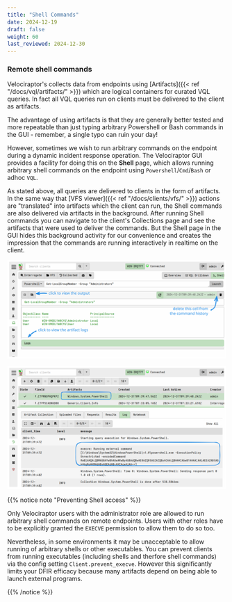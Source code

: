 ```yaml
---
title: "Shell Commands"
date: 2024-12-19
draft: false
weight: 60
last_reviewed: 2024-12-30
---
```


### Remote shell commands

Velociraptor's collects data from endpoints using
[Artifacts]({{< ref "/docs/vql/artifacts/" >}})
which are logical containers for curated VQL queries. In fact all VQL queries
run on clients must be delivered to the client as artifacts.

The advantage of using artifacts is that they are generally better tested and
more repeatable than just typing arbitrary Powershell or Bash commands in the
GUI - remember, a single typo can ruin your day!

However, sometimes we wish to run arbitrary commands on the endpoint during a
dynamic incident response operation. The Velociraptor GUI provides a facility
for doing this on the **Shell** page, which allows running arbitrary shell
commands on the endpoint using `Powershell`/`Cmd`/`Bash` or adhoc `VQL`.

As stated above, all queries are delivered to clients in the form of artifacts.
In the same way that [VFS viewer]({{< ref "/docs/clients/vfs/" >}}) actions are
"translated" into artifacts which the client can run, the Shell commands are
also delivered via artifacts in the background. After running Shell commands you
can navigate to the client's Collections page and see the artifacts that were
used to deliver the commands. But the Shell page in the GUI hides this
background activity for our convenience and creates the impression that the
commands are running interactively in realtime on the client.

![Shell command UI](shell_commands.svg)

![The artifact collection behind the command](shell_commands2.svg)

{{% notice note "Preventing Shell access" %}}

Only Velociraptor users with the administrator role are allowed to run
arbitrary shell commands on remote endpoints. Users with other roles have to be
explicitly granted the `EXECVE` permission to allow them to do so too.

Nevertheless, in some environments it may be unacceptable to allow running of
arbitrary shells or other executables. You can prevent clients from running
executables (including shells and therfore shell commands) via the config
setting `Client.prevent_execve`. However this significantly limits your DFIR
efficacy because many artifacts depend on being able to launch external
programs.

{{% /notice %}}